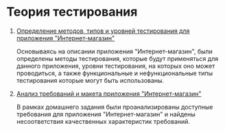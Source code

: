
# Теория тестирования 

1. [Определение методов, типов и уровней тестирования для приложения "Интернет-магазин"](https://docs.google.com/spreadsheets/d/1KWTDez9xweNvRTERS_mUl4eEs0c1vACXWuRTJvxhgf8/edit?usp=sharing)

   Основываясь на описании приложения "Интернет-магазин", были определены методы тестирования, которые будут применяться для данного приложения, уровни тестирования, на которых оно может проводиться, а также функциональные и нефункциональные типы тестирования которые могут быть использованы.

3. [Анализ требований и макета приложения "Интернет-магазин"](https://docs.google.com/spreadsheets/d/1Sh8iG60d5kVHnhzEE__uBk8ARU2YSYHTjRcyFaxdjbo/edit?usp=sharing)

    В рамках домашнего задания были проанализированы доступные требования для приложения "Интернет-магазин" и найдены несоответствия качественных характеристик требований. 

